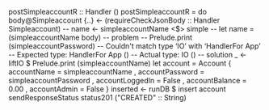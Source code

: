 
postSimpleaccountR :: Handler ()
postSimpleaccountR = do 
    body@Simpleaccount {..} <- (requireCheckJsonBody :: Handler Simpleaccount)
    -- name <- simpleaccountName <$> simple
    -- let name = (simpleaccountName body)
    -- problem
    -- Prelude.print (simpleaccountPassword)
    -- Couldn't match type ‘IO’ with ‘HandlerFor App’
    --   Expected type: HandlerFor App ()
    --     Actual type: IO ()
    -- solution 
    _ <- liftIO $ Prelude.print (simpleaccountName)
    let account = Account {
            accountName = simpleaccountName , 
            accountPassword = simpleaccountPassword ,
            accountLoggedIn = False ,
            accountBalance = 0.00 , 
            accountAdmin = False
    }
    inserted <- runDB $ insert account
    sendResponseStatus status201 ("CREATED" :: String)
